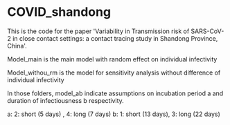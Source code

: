 # COVID_shandong

This is the code for the paper 'Variability in Transmission risk of SARS-CoV-2 in close contact settings: a contact tracing study in Shandong Province, China'.

Model_main is the main model with random effect on individual infectivity

Model_withou_rm is the model for sensitivity analysis without difference of individual infectivity

In those folders, model_ab indicate assumptions on incubation period a and duration of infectiousness b respectivity.

a: 2: short (5 days) , 4: long (7 days)
b: 1: short (13 days), 3: long (22 days)
